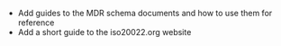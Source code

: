 - Add guides to the MDR schema documents and how to use them for reference
- Add a short guide to the iso20022.org website

